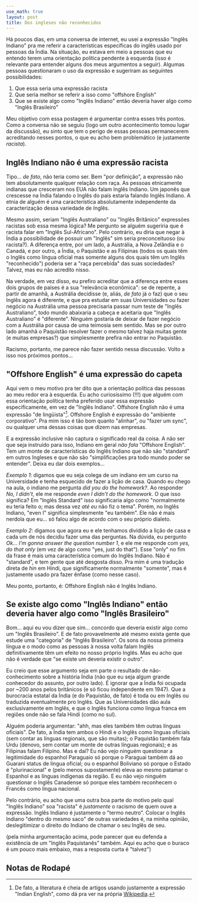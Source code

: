 ```yaml
---
use_math: true
layout: post
title: Dos ingleses não reconhecidos
---
```


Há poucos dias, em uma conversa de internet, eu usei a expressão
"Inglês Indiano" pra me referir a características específicas do
inglês usado por pessoas da Índia. Na situação, eu estava em meio a pessoas
que eu entendo terem uma orientação política pendente à esquerda (isso é
relevante para entender alguns dos meus argumentos a seguir). Algumas pessoas
questionaram o uso da expressão e sugeriram as seguintes possibilidades:

 1. Que essa seria uma expressão racista
 2. Que seria melhor se referir a isso como "offshore English"
 3. Que se existe algo como "Inglês Indiano" então deveria haver algo como "Inglês Brasileiro"

Meu objetivo com essa postagem é argumentar contra esses três pontos. Como a
conversa não se seguiu (logo um outro acontecimento tomou lugar da discussão),
eu sinto que tem o perigo de essas pessoas permanecerem acreditando nesses
pontos, o que eu acho bem problemático (e justamente _racista_).


Inglês Indiano não é uma expressão racista
------------------------------------------

Tipo... _de fato_, não teria como ser. Bem "por definição", a expressão não
tem absolutamente qualquer relação com raça. As pessoas etnicamente indianas
que cresceram nos EUA não falam Inglês Indiano. Um japonês que crescesse na
Índia falando o Inglês do país estaria falando Inglês Indiano. A etnia de
alguém é uma característica absolutamente independente da caracterização
dessa variedade de Inglês.

Mesmo assim, seriam "Inglês Australiano" ou "Inglês Britânico" expressões
racistas sob essa mesma lógica? Me pergunto se alguém sugeriria que é
racista falar em "Inglês Sul-Africano".
Pelo contrário, eu diria que negar à Índia a possibilidade de possuir um
"Inglês" sim seria preconceituoso (ou racista?). A diferença entre, por
um lado, a Austrália, a Nova Zelândia e o Canadá, e por outro, a Índia, o
Paquistão e as Filipinas (todos os quais têm o Inglês como língua oficial
mas somente alguns dos quais têm um Inglês "reconhecido") poderia ser a
"raça percebida" das suas sociedades? Talvez, mas eu não acredito nisso.

Na verdade, em vez disso, eu
prefiro acreditar que a diferença entre esses dois grupos de países é a sua
"relevância econômica": se de repente, a partir de amanhã, a Austrália
decidisse (e, aliás, _de fato_ já o faz) que o seu Inglês agora é diferente,
e que pra estudar em suas Universidades ou fazer negócio na Austrália
uma pessoa precisaria passar num teste de "Inglês Australiano",
todo mundo abaixaria a cabeça e aceitaria que "Inglês Australiano" é
"diferente". Ninguém gostaria de deixar de fazer negócio com a Austrália
por causa de uma teimosia sem sentido. Mas se por outro lado amanhã o
Paquistão resolver fazer o mesmo talvez haja muitas gente (e muitas
empresas?) que simplesmente prefira não entrar no Paquistão.

Racismo, portanto, me parece não fazer sentido nessa discussão. Volto a
isso nos próximos pontos...


"Offshore English" é uma expressão do capeta
--------------------------------------------

Aqui vem o meu motivo pra ter dito que a orientação política das pessoas
ao meu redor era à esquerda. Eu acho curiosíssimo (!!!) que alguém com essa
orientação política tenha preferido usar essa expressão especificamente,
em vez de "Inglês Indiano". Offshore English não é uma expressão "de
lingüista"[^1]. Offshore English é expressão do "ambiente corporativo". Pra mim
isso é tão bom quanto "alinhar", ou "fazer um sync", ou qualquer uma
dessas coisas que dizem nas empresas.

[^1]: De fato, a literatura é cheia de artigos usando justamente a expressão "Indian English", como dá pra ver na própria [Wikipedia](https://en.wikipedia.org/wiki/Indian_English).

E a expressão inclusive não captura o significado real da coisa. A não
ser que seja instruído para isso, Indiano em geral *não fala*
"Offshore English". Tem um monte de características do Inglês Indiano
que não são "standard" em outros Ingleses e que não são "simplificações
pra todo mundo poder se entender". Deixa eu dar dois exemplos...

*Exemplo 1*: digamos que eu seja colega de um indiano em um curso na
Universidade e tenha esquecido de fazer a lição de casa. Quando eu chego
na aula, o indiano me pergunta _did you do the homework?_. Ao responder
_No, I didn't_, ele me responde _even I didn't do the homework_. O que
isso significa? Em "Inglês Standard" isso significaria algo como
"normalmente eu teria feito o; mas dessa vez _até eu_ não fiz o tema".
Porém, no Inglês Indiano, "even I" significa simplesmente "eu também".
Ele não é mais nerdola que eu... só falou algo de acordo com o seu
próprio dialeto.

*Exemplo 2*: digamos que agora eu e ele tenhamos dividido a lição de
casa e cada um de nós decidiu fazer uma das perguntas. Na dúvida, eu
pergunto _Ok... I'm gonna answer the question number 1_, e ele me
responde com _yes, do that only_ (em vez de algo como
"yes, just do that"). Esse "only" no fim da frase é mais uma
característica comum do Inglês Indiano. Não é "standard", e tem gente
que até desgosta disso. Pra mim é uma tradução direta de _hin_ em
Hindi, que significamente normalmente "somente", mas é justamente
usado pra fazer ênfase (como nesse caso).

Meu ponto, portanto, é: Offshore English não é Inglês Indiano.


Se existe algo como "Inglês Indiano" então deveria haver algo como "Inglês Brasileiro"
--------------------------------------------------------------------------------------

Bom... aqui eu vou dizer que sim... concordo que deveria existir
algo como um "Inglês Brasileiro".
E de fato provavelmente até mesmo exista gente que estude
uma "categoria" de "Inglês Brasileiro". Os sons da nossa primeira língua
e o modo como as pessoas à nossa volta falam Inglês definitivamente
têm um efeito no nosso próprio Inglês. Mas eu acho que não é verdade
que "se existe um deveria existir o outro".

Eu creio que esse argumento seja em parte o resultado de
não-conhecimento sobre a história Índia (não que eu seja algum grande
conhecedor do assunto, por outro lado). É ignorar que a Índia foi
ocupada por ~200 anos pelos britânicos (e só ficou independente em
1947). Que a burocracia estatal da Índia (e do Paquistão, de fato)
é toda ou em Inglês ou traduzida eventualmente pro Inglês. Que
as Universidades dão aula exclusivamente em Inglês, e que o Inglês
funciona como língua franca em regiões onde não se fala Hindi (como
no sul).

Alguém poderia argumentar: "ahh, mas eles também têm outras línguas
oficiais". De fato, a Índia tem ambos o Hindi e o Inglês como línguas
oficiais (sem contar as línguas regionais, que são muitas);
o Paquistão também fala Urdu (denovo, sem contar um monte de outras
línguas regionais); e as Filipinas falam Filipino. Mas e daí? Eu não
vejo ninguém questionar a legitimidade do espanhol Paraguaio só
porque o Paraguai também dá ao Guarani status de língua oficial; ou
o espanhol Boliviano só porque o Estado é "plurinacional" e (pelo
menos supostamente) eleva ao mesmo patamar o Espanhol e as línguas
indígenas da região. E
eu não vejo ninguém questionar o Inglês Canadense só porque eles
também reconhecem o Francês como língua nacional.

Pelo contrário, eu acho que uma outra boa parte do motivo pelo qual
"Inglês Indiano" soa "racista" é _justamente_ o racismo de quem
ouve a expressão. Inglês Indiano é justamente o "termo neutro".
Colocar o Inglês Indiano "dentro do mesmo saco" de outras variedades
é, na minha opinião, deslegitimizar o direito do Indiano de chamar o
seu Inglês de seu.

(pela minha argumentação acima, pode parecer que eu defenda a
existência de um "Inglês Paquistanês" também. Aqui eu acho que o
buraco é um pouco mais embaixo, mas a resposta curta é "talvez")


Notas de Rodapé
---------------


